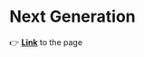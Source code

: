 # Next Generation
:point_right: [**Link**](https://pink-eye.github.io/Next-generation/index.html) to the page
